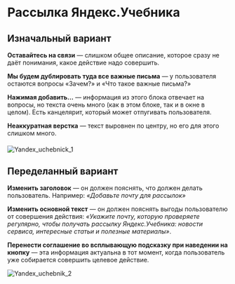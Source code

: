﻿﻿﻿﻿# Рассылка Яндекс.Учебника## Изначальный вариант**Оставайтесь на связи** — слишком общее описание, которое сразу не даёт понимания, какое действие надо совершить.**Мы будем дублировать туда все важные письма** — у пользователя остаются вопросы «Зачем?» и «Что такое важные письма?»**Нажимая добавить…** — информация из этого блока отвечает на вопросы, но текста очень много (как в этом блоке, так и в окне в целом). Есть канцелярит, который может отпугивать пользователя.**Неаккуратная верстка** — текст выровнен по центру, но его для этого слишком много.#### ![Yandex_uchebnick_1](https://cachev2-mskmar05.cdn.yandex.net/download.cdn.yandex.net/yadoc/schoolbook-letter.png)## Переделанный вариант**Изменить заголовок** — он должен пояснять, что должен делать пользователь. Например: *«Добавьте почту для рассылок»* **Изменить основной текст** — он должен пояснять выгоды пользователю от совершения действия: *«Укажите почту, которую проверяете регулярно, чтобы получать рассылку Яндекс.Учебника: новости сервиса, интересные статьи и полезные материалы»*.**Перенести соглашение во всплывающую подсказку при наведении на кнопку** — эта информация актуальна в тот момент, когда пользователь уже собирается совершить целевое действие.![Yandex_uchebnik_2](https://i.ibb.co/YLkxz4G/new-window-yandex-uchebnick.webp)